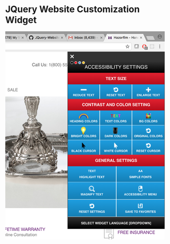 # JQuery Website Customization Widget

<img src="https://github.com/winit30/JQuery-Website-Customization-Widget/blob/master/jQuery-tool.png"/>

